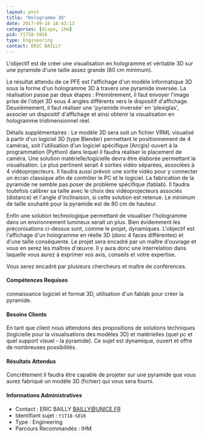 ```yaml
---
layout: post
title: "Hologramme 3D"
date: 2017-09-18 18:43:13
categories: [dispo, ihm]
pid: Y1718-S016
type: Engineering
contact: ERIC BAILLY
---
```

       
L'objectif est de créer une visualisation en hologramme et véritable 3D sur une pyramide d'une taille assez grande (80 cm minimum).

Le résultat attendu de ce PFE est l'affichage d'un modèle informatique 3D sous la forme d'un hologramme 3D à travers une pyramide inversée.
La réalisation passe par deux étapes :
	Premièrement, il faut envoyer l'image prise de l'objet 3D sous 4 angles différents vers le dispositif d'affichage.
	Deuxièmement, il faut réaliser une 'pyramide inversée' en 'plexiglas', associer un dispositif d'affichage et ainsi obtenir la visualisation en hologramme tridimensionnel réel.

Détails supplémentaires : 
	Le modèle 3D sera soit un fichier VRML visualisé à partir d'un logiciel 3D (type Blender) permettant le positionnement de 4 caméras, soit l'utilisation d'un logiciel spécifique (Arcgis) ouvert à la programmation (Python) dans lequel il faudra réaliser le placement de caméra. 
	Une solution matérielle/logicielle devra être élaborée permettant la visualisation. Le plus pertinent serait 4 sorties vidéo séparées, associées à 4 vidéoprojecteurs.
Il faudra aussi prévoir une sortie vidéo pour y connecter un écran classique afin de contrôler le PC et le logiciel.
	La fabrication de la pyramide ne semble pas poser de problème spécifique (fablab). Il faudra toutefois calibrer sa taille avec le choix des vidéoprojecteurs associés (distance) et l'angle d'inclinaison, si cette solution est retenue. Le minimum de taille souhaité pour la pyramide est de 80 cm de hauteur.

Enfin une solution technologique permettant de visualiser l'hologramme dans un environnement lumineux serait un plus.
Bien évidemment les préconisations ci-dessus sont, comme le projet, dynamiques. L'objectif est l'affichage d'un hologramme en réelle 3D (donc 4 faces différentes) et d'une taille conséquente.
Le projet sera encadré par un maître d'ouvrage et vous en serez les maîtres d'œuvre. Il y aura donc une interrelation dans laquelle vous aurez à exprimer vos avis, conseils et votre expertise.

Vous serez encadré par plusieurs chercheurs et maître de conférences.

#### Compétences Requises
connaissance logiciel et format 3D, utilisation d'un fablab pour créer la pyramide.


#### Besoins Clients
En tant que client nous attendons des propositions de solutions techniques (logicielle pour la visualisations des modèles 3D) et matérielles (quel pc et quel support visuel - la pyramide). Ce sujet est dynamique, ouvert et offre de nombreuses possibilités.

#### Résultats Attendus
Concrêtement il faudra être capable de projeter sur une pyramide que vous aurez fabriqué un modéle 3D (fichier) qui vous sera fourni.
     

#### Informations Administratives
  * Contact : ERIC BAILLY <BAILLY@UNICE.FR>
  * Identifiant sujet : `Y1718-S016`
  * Type : Engineering
  * Parcours Recommandés : IHM
     